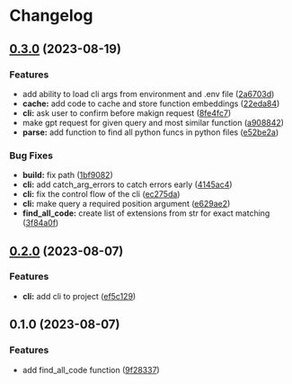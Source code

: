 # Changelog

## [0.3.0](https://github.com/yemaney/ayni/compare/v0.2.0...v0.3.0) (2023-08-19)


### Features

* add ability to load cli args from environment and .env file ([2a6703d](https://github.com/yemaney/ayni/commit/2a6703d5f1280c26d6489b37e23e91e0fa762669))
* **cache:** add code to cache and store function embeddings ([22eda84](https://github.com/yemaney/ayni/commit/22eda847af0ed9eb8c2c331e3057406f218ea0df))
* **cli:** ask user to confirm before makign request ([8fe4fc7](https://github.com/yemaney/ayni/commit/8fe4fc707bcee7c043e82e4702c2a931240c75c3))
* make gpt request for given query and most similar function ([a908842](https://github.com/yemaney/ayni/commit/a9088420dd3a2371952dcb8441680d6b4c7b3813))
* **parse:** add function to find all python funcs in python files ([e52be2a](https://github.com/yemaney/ayni/commit/e52be2a78aad7a061a2351fe9c3b1b627a78d460))


### Bug Fixes

* **build:** fix path ([1bf9082](https://github.com/yemaney/ayni/commit/1bf908241abbd2a3aa7ff4d3a0debb5ae1cb2382))
* **cli:** add catch_arg_errors to catch errors early ([4145ac4](https://github.com/yemaney/ayni/commit/4145ac40d0e2c1eee5fa12ffe9affe6d06a0cfb5))
* **cli:** fix the control flow of the cli ([ec275da](https://github.com/yemaney/ayni/commit/ec275da869538b688f1256469a1219d4ce9305b9))
* **cli:** make query a required position argument ([e629ae2](https://github.com/yemaney/ayni/commit/e629ae2a3c1e4e309049fbbf7be510af561f6c0c))
* **find_all_code:** create list of extensions from str for exact matching ([3f84a0f](https://github.com/yemaney/ayni/commit/3f84a0f664a13072061cf0f6c28193ebd234491b))

## [0.2.0](https://github.com/yemaney/ayni/compare/v0.1.0...v0.2.0) (2023-08-07)


### Features

* **cli:** add cli to project ([ef5c129](https://github.com/yemaney/ayni/commit/ef5c129a0bc255c6bdc133da095279d9d639fe83))

## 0.1.0 (2023-08-07)


### Features

* add find_all_code function ([9f28337](https://github.com/yemaney/ayni/commit/9f28337fef39f9823c24d637293172da4a72da92))
